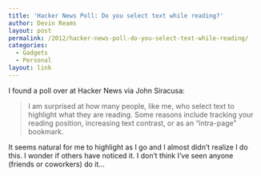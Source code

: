 ```yaml
---
title: 'Hacker News Poll: Do you select text while reading?'
author: Devin Reams
layout: post
permalink: /2012/hacker-news-poll-do-you-select-text-while-reading/
categories:
  - Gadgets
  - Personal
layout: link
---
```

I found a poll over at Hacker News via John Siracusa:

> I am surprised at how many people, like me, who select text to highlight what they are reading. Some reasons include tracking your reading position, increasing text contrast, or as an &#8220;intra-page&#8221; bookmark.

It seems natural for me to highlight as I go and I almost didn&#8217;t realize I do this. I wonder if others have noticed it. I don&#8217;t think I&#8217;ve seen anyone (friends or coworkers) do it&#8230;